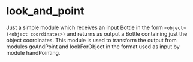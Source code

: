 # look_and_point

Just a simple module which receives an input Bottle in the form `<object> (<object coordinates>)` and returns as output a Bottle containing just the object coordinates.
This module is used to transform the output from modules goAndPoint and lookForObject in the format used as input by module handPointing.


